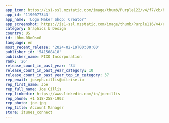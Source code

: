```yaml
---
app_icon: https://is1-ssl.mzstatic.com/image/thumb/Purple122/v4/f7/cb/b8/f7cbb8e1-559a-f7a4-ed98-b241e4d217cd/AppIcon-1x_U007emarketing-0-7-0-85-220.png/1024x1024bb.png
app_id: '1190077343'
app_name: 'Logo Maker Shop: Creator'
app_screenshot: https://is1-ssl.mzstatic.com/image/thumb/Purple116/v4/ea/18/cf/ea18cfa9-8caf-f42c-b92c-921b2f98bf5f/bafca3cd-d3ce-418b-8eb8-16f5eeed7141_65_01.jpg/1284x2778bb.png
category: Graphics & Design
country: US
id: L0hm-0DoOsx0
language: en
most_recent_release: '2024-02-19T00:00:00'
publisher_id: '541568418'
publisher_name: PIXO Incorporation
rank: '26'
release_count_in_past_year: '34'
release_count_in_past_year_category: 10
release_count_in_past_year_top_in_category: 37
rep_email: joseph.cillis@bitrise.io
rep_first_name: Joe
rep_full_name: Joe Cillis
rep_linkedin: https://www.linkedin.com/in/joecillis
rep_phone: +1 518-258-1902
rep_photo: joe.jpg
rep_title: Account Manager
store: itunes_connect
---
```

